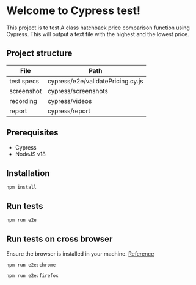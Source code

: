 # Welcome to Cypress test!

This project is to test A class hatchback price comparison function using Cypress. This will output a text file with the highest and the lowest price.

## Project structure

| File       | Path                              |
|------------|-----------------------------------|
| test specs | cypress/e2e/validatePricing.cy.js |
| screenshot | cypress/screenshots               |
| recording  | cypress/videos                    |
|  report    | cypress/report                    |


## Prerequisites

- Cypress
- NodeJS v18

## Installation

```
npm install
```

## Run tests

```
npm run e2e
```

## Run tests on cross browser
Ensure the browser is installed in your machine.
[Reference](https://docs.cypress.io/guides/guides/cross-browser-testing.html)


```
npm run e2e:chrome
```

```
npm run e2e:firefox
```
